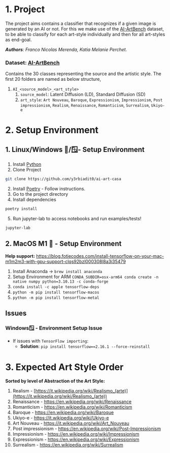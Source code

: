 # 1. Project

The project aims contains a classifier that recognizes if a given image is generated by an AI or not.
For this we make use of the [AI-ArtBench](https://www.kaggle.com/datasets/ravidussilva/real-ai-art) dataset, 
to be able to classify for each art-style individually and then for all art-styles as end-goal.

_**Authors**: Franco Nicolas Merenda, Katia Melanie Perchet._

### Dataset: [AI-ArtBench](https://www.kaggle.com/datasets/ravidussilva/real-ai-art)
Contains the 30 classes representing the source and the artistic style. The first 20 folders are named as below structure,

1. `AI_<source_model>_<art_style>`
   1. `source_model`: Latent Diffusion (LD), Standard Diffusion (SD)
   2. `art_style`: `Art Nouveau`, `Baroque`, `Expressionism`, `Impressionism`, `Post impressionism`, `Realism`, `Renaissance`, `Romanticism`, `Surrealism`, `Ukiyo-e` 



# 2. Setup Environment

## 1. Linux/Windows 🐧/🪟- Setup Environment
1. Install [Python](https://www.python.org/downloads/)
2. Clone Project
```bash
git clone https://github.com/y3rbiadit0/ai-art-casa
```
2. Install [Poetry](https://python-poetry.org/docs/#installation) - Follow instructions.
3. Go to the project directory
4. Install dependencies
```bash
poetry install
```
5. Run jupyter-lab to access notebooks and run examples/tests!
```bash
jupyter-lab
```

## 2. MacOS M1 🍎 - Setup Environment

**Help support:** https://blog.fotiecodes.com/install-tensorflow-on-your-mac-m1m2m3-with-gpu-support-clqs92bzl000308l8a3i35479

1. Install Anaconda → `brew install anaconda`
2. Setup Environment for ARM  `CONDA_SUBDIR=osx-arm64 conda create -n native numpy python=3.10.13 -c conda-forge`
3. `conda install -c apple tensorflow-deps`
4. `python -m pip install tensorflow-macos`
5. `python -m pip install tensorflow-metal`

## Issues
### Windows🪟 - Environment Setup Issue
- If issues with `TensorFlow importing`:
    - **Solution**: `pip install tensorflow==2.16.1 --force-reinstall`
 
# 3. Expected Art Style Order
**Sorted by level of Abstraction of the Art Style:**

1. Realism - [https://it.wikipedia.org/wiki/Realismo_(arte)](https://it.wikipedia.org/wiki/Realismo_(arte))
2. Renaissance - https://en.wikipedia.org/wiki/Renaissance
3. Romanticism - https://en.wikipedia.org/wiki/Romanticism
4. Baroque - https://en.wikipedia.org/wiki/Baroque
5. Ukiyo-e - https://it.wikipedia.org/wiki/Ukiyo-e
6. Art Nouveau - https://it.wikipedia.org/wiki/Art_Nouveau
7. Post impressionism - https://en.wikipedia.org/wiki/Post-Impressionism
8. Impressionism - https://en.wikipedia.org/wiki/Impressionism
9. Expressionism - https://en.wikipedia.org/wiki/Expressionism
10. Surrealism - https://en.wikipedia.org/wiki/Surrealism
